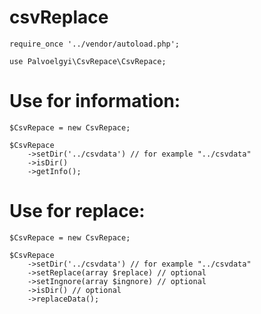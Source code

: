 # csvReplace

    require_once '../vendor/autoload.php';

    use Palvoelgyi\CsvRepace\CsvRepace;

# Use for information:

    $CsvRepace = new CsvRepace;

    $CsvRepace
        ->setDir('../csvdata') // for example "../csvdata"
        ->isDir()
        ->getInfo();

# Use for replace:

    $CsvRepace = new CsvRepace;

    $CsvRepace
        ->setDir('../csvdata') // for example "../csvdata"
        ->setReplace(array $replace) // optional
        ->setIngnore(array $ingnore) // optional
        ->isDir() // optional
        ->replaceData();